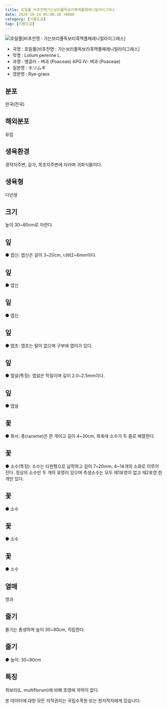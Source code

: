 ```yaml
---
title: 호밀풀_비추천명가는보리풀독보리흑맥풀페레니얼라이그래스
date: 2024-10-24 05:06:10 +0800
category: [식물도감]
tag: [식물도감]
---
```




![호밀풀[비추천명 : 가는보리풀독보리흑맥풀페레니얼라이그래스]](/fileUpload/plants/basic/Gramineae/Lolium/14552/14552_1_th2.jpg)
- 국명 : 호밀풀[비추천명 : 가는보리풀독보리흑맥풀페레니얼라이그래스]
- 학명 : Lolium perenne L.
- 과명 : 앵글러 - 벼과 (Poaceae) APG Ⅳ- 벼과 (Poaceae)
- 일본명 : ホソムギ
- 영문명 : Rye-grass


## 분포
한국(전국)
## 해외분포
유럽
## 생육환경
경작지주변, 길가, 목초지주변에 자라며 귀화식물이다.
## 생육형
다년생
## 크기
높이 30~60cm로 자란다.
## 잎
● 엽신: 엽신은 길이 3~20cm, 너비2~6mm이다.
## 잎
● 엽신
## 잎
● 엽신
## 잎
● 엽초: 엽초는 털이 없으며 구부에 엽이가 있다.
## 잎
● 옆설(특징): 엽설은 막질이며 길이 2.0~2.5mm이다.
## 잎
● 엽설
## 꽃
● 화서: 총(raceme)은 한 개이고 길이 4~30cm, 화축에 소수가 두 줄로 배열한다.
## 꽃
● 소수(특징): 소수는 타원형으로 납작하고 길이 7~20mm, 4~14개의 소화로 이루어진다. 정상의 소수만 두 개의 포영이 있으며 측생소수는 모두 제1포영이 없고 제2포영 한 개만 있다.
## 꽃
● 소수
## 꽃
● 소수
## 꽃
● 소수
## 열매
영과
## 줄기
줄기는 총생하며 높이 30~90cm, 직립한다.
## 줄기
● 높이: 30~90cm
## 특징
쥐보리(L. multiflorum)에 비해 호영에 까락이 없다.






본 데이터에 대한 모든 저작권리는 국립수목원 또는 원저작자에게 있습니다.
